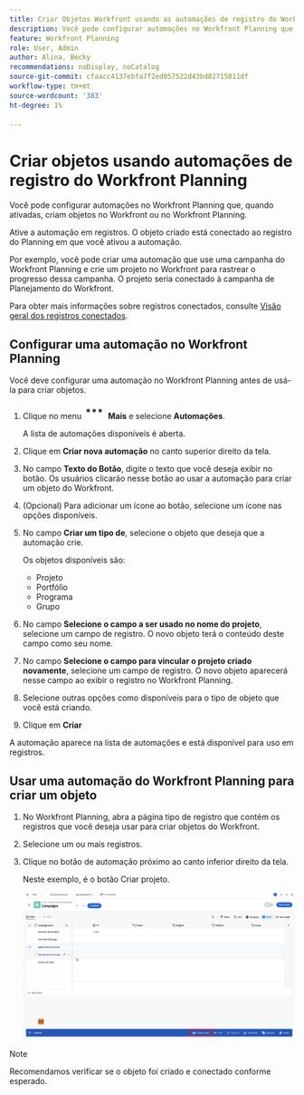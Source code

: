 ```yaml
---
title: Criar Objetos Workfront usando as automações de registro do Workfront Planning
description: Você pode configurar automações no Workfront Planning que, quando ativadas, criam objetos no Workfront.
feature: Workfront Planning
role: User, Admin
author: Alina, Becky
recommendations: noDisplay, noCatalog
source-git-commit: cfaacc4137ebfa7f2ed057522d43bd82715011df
workflow-type: tm+mt
source-wordcount: '383'
ht-degree: 1%

---
```



# Criar objetos usando automações de registro do Workfront Planning

Você pode configurar automações no Workfront Planning que, quando ativadas, criam objetos no Workfront ou no Workfront Planning.

Ative a automação em registros. O objeto criado está conectado ao registro do Planning em que você ativou a automação.

Por exemplo, você pode criar uma automação que use uma campanha do Workfront Planning e crie um projeto no Workfront para rastrear o progresso dessa campanha. O projeto seria conectado à campanha de Planejamento do Workfront.

Para obter mais informações sobre registros conectados, consulte [Visão geral dos registros conectados](/help/quicksilver/planning/records/connected-records-overview.md).


## Configurar uma automação no Workfront Planning

Você deve configurar uma automação no Workfront Planning antes de usá-la para criar objetos.

1. Clique no menu ![](assets/more-menu.png) **Mais** e selecione **Automações**.

   A lista de automações disponíveis é aberta.

1. Clique em **Criar nova automação** no canto superior direito da tela.
1. No campo **Texto do Botão**, digite o texto que você deseja exibir no botão. Os usuários clicarão nesse botão ao usar a automação para criar um objeto do Workfront.
1. (Opcional) Para adicionar um ícone ao botão, selecione um ícone nas opções disponíveis.
1. No campo **Criar um tipo de**, selecione o objeto que deseja que a automação crie.

   Os objetos disponíveis são:

   * Projeto
   * Portfólio
   * Programa
   * Grupo

1. No campo **Selecione o campo a ser usado no nome do projeto**, selecione um campo de registro. O novo objeto terá o conteúdo deste campo como seu nome.
1. No campo **Selecione o campo para vincular o projeto criado novamente**, selecione um campo de registro. O novo objeto aparecerá nesse campo ao exibir o registro no Workfront Planning.
1. Selecione outras opções como disponíveis para o tipo de objeto que você está criando.
1. Clique em **Criar**

A automação aparece na lista de automações e está disponível para uso em registros.

## Usar uma automação do Workfront Planning para criar um objeto

1. No Workfront Planning, abra a página tipo de registro que contém os registros que você deseja usar para criar objetos do Workfront.
1. Selecione um ou mais registros.
1. Clique no botão de automação próximo ao canto inferior direito da tela.

   Neste exemplo, é o botão Criar projeto.

   ![Botão de automação](assets/automation-custom-button.png)

>[!NOTE]
>
>Recomendamos verificar se o objeto foi criado e conectado conforme esperado.

